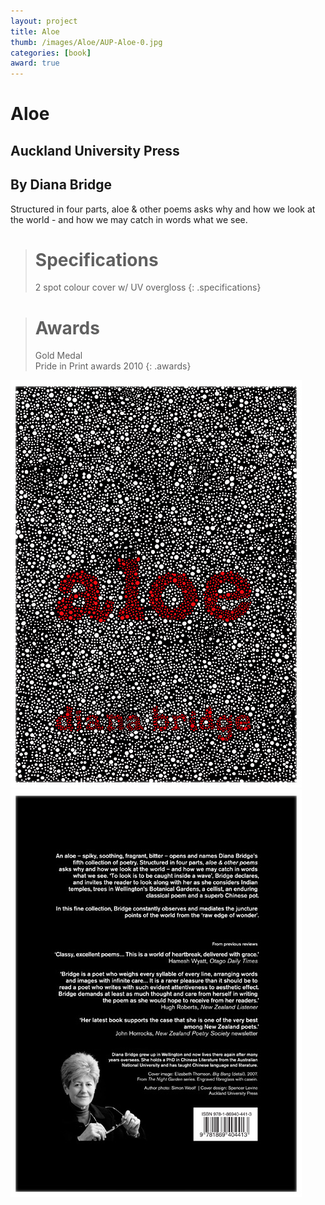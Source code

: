 ```yaml
---
layout: project
title: Aloe
thumb: /images/Aloe/AUP-Aloe-0.jpg
categories: [book]
award: true
---
```


# Aloe

## Auckland University Press

## By Diana Bridge

Structured in four parts, aloe & other poems asks why and how we look at the world - and how we may catch in words what we see. 

> # Specifications
> 2 spot colour cover w/ UV overgloss
{: .specifications}

> # Awards
> Gold Medal  
> Pride in Print awards 2010
{: .awards}

![](/images/Aloe/AUP-Aloe-1.jpg)
![](/images/Aloe/AUP-Aloe-2.jpg)
